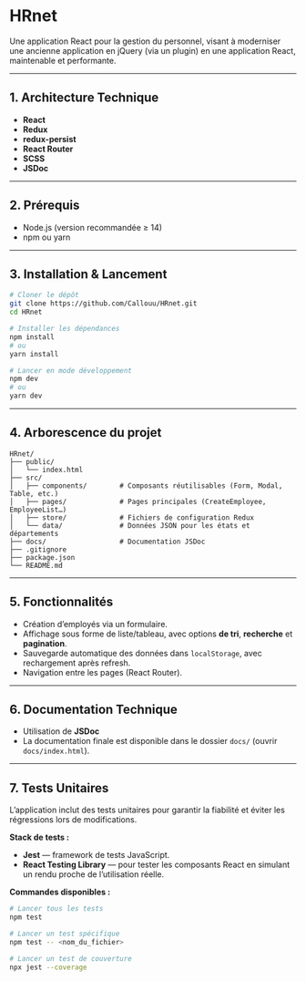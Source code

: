 # HRnet

Une application React pour la gestion du personnel, visant à moderniser une ancienne application en jQuery (via un plugin) en une application React, maintenable et performante.

---

## 1. Architecture Technique

- **React**
- **Redux**
- **redux-persist**
- **React Router**
- **SCSS**
- **JSDoc**

---

## 2. Prérequis

- Node.js (version recommandée ≥ 14)
- npm ou yarn

---

## 3. Installation & Lancement

```bash
# Cloner le dépôt
git clone https://github.com/Callouu/HRnet.git
cd HRnet

# Installer les dépendances
npm install
# ou
yarn install

# Lancer en mode développement
npm dev
# ou
yarn dev
```

---

## 4. Arborescence du projet

```text
HRnet/
├── public/
│   └── index.html
├── src/
│   ├── components/        # Composants réutilisables (Form, Modal, Table, etc.)
│   ├── pages/             # Pages principales (CreateEmployee, EmployeeList…)
│   ├── store/             # Fichiers de configuration Redux
│   └── data/              # Données JSON pour les états et départements
├── docs/                  # Documentation JSDoc
├── .gitignore
├── package.json
└── README.md
```

---

## 5. Fonctionnalités

- Création d’employés via un formulaire.
- Affichage sous forme de liste/tableau, avec options **de tri**, **recherche** et **pagination**.
- Sauvegarde automatique des données dans `localStorage`, avec rechargement après refresh.
- Navigation entre les pages (React Router).

---

## 6. Documentation Technique

- Utilisation de **JSDoc**
- La documentation finale est disponible dans le dossier `docs/` (ouvrir `docs/index.html`).

---

## 7. Tests Unitaires

L’application inclut des tests unitaires pour garantir la fiabilité et éviter les régressions lors de modifications.

**Stack de tests :**
- **Jest** — framework de tests JavaScript.
- **React Testing Library** — pour tester les composants React en simulant un rendu proche de l’utilisation réelle.

**Commandes disponibles :**
```bash
# Lancer tous les tests
npm test

# Lancer un test spécifique
npm test -- <nom_du_fichier>

# Lancer un test de couverture
npx jest --coverage
```

